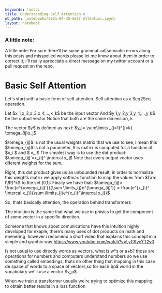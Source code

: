 ```yaml
---
keywords: fastai
title: Understanding Self Attention #
nb_path: _notebooks/2021-04-30-Self Attention.ipynb
layout: notebook
---
```


<!--
#################################################
### THIS FILE WAS AUTOGENERATED! DO NOT EDIT! ###
#################################################
# file to edit: _notebooks/2021-04-30-Self Attention.ipynb
-->

<div class="container" id="notebook-container">
        
<div class="cell border-box-sizing text_cell rendered"><div class="inner_cell">
<div class="text_cell_render border-box-sizing rendered_html">
<h3 id="A-little-note:">A little note:<a class="anchor-link" href="#A-little-note:"> </a></h3><p>A little note: 
For sure there'll be some grammatical|semantic errors along this posts and misspelled words 
please let me know about them in order to correct it, i'll really aprecciate a direct message on my twitter account or a pull request on the repo.</p>

</div>
</div>
</div>
<div class="cell border-box-sizing text_cell rendered"><div class="inner_cell">
<div class="text_cell_render border-box-sizing rendered_html">
<h1 id="Basic-Self-Attention">Basic Self Attention<a class="anchor-link" href="#Basic-Self-Attention"> </a></h1><p>Let's start with a basic form of self attention.
Self attention as a Seq2Seq operation.</p>
<p>Let $x_1,x_2,x_3,x_4,...,x_k$ be the input vector 
And $y_1,y_2,y_3,y_4,...,y_k$ be the output vector 
Notice that both are the same dimension, k.</p>
<p>The vector $y$ is defined as next: 
$y_i=  \sum\limits _{j=1}^{j=k} \omega_{ij}x_j$</p>
<p>$\omega_{ij}$ Is not the usual weights matrix that we use to see, i mean this $\omega_{ij}$ is not a parameter, this matrix is computed for a function of $x_i $ and $ x_j$
The simplest way is to use the dot product:
$\omega_{ij}'=x_{i}^ \intercal x_j$
Note that every output vector uses diferent weights for the sum.</p>
<p>Right, this dot product gives us an unbounded result, in order to normalize this weights matrix we apply softmax function to map the values from ${\rm I\!R}^k$ to the set [0,1]:
Finally we have that:
$\omega_{ij}= \frac{e^{\omega_{ij}'}}{\sum \limits_{j}e^{\omega_{ij}'}} = \frac{e^{x_{i}^ \intercal x_j}}{\sum \limits_{j}e^{x_{i}^\intercal x_j}}$</p>

</div>
</div>
</div>
<div class="cell border-box-sizing text_cell rendered"><div class="inner_cell">
<div class="text_cell_render border-box-sizing rendered_html">
<p>So, thats basically attention, the operation behind transformers</p>

</div>
</div>
</div>
<div class="cell border-box-sizing text_cell rendered"><div class="inner_cell">
<div class="text_cell_render border-box-sizing rendered_html">
<p>The intuition is the same that what we use in phisics to get the component of some vector in a specific direction.</p>

</div>
</div>
</div>
<div class="cell border-box-sizing text_cell rendered"><div class="inner_cell">
<div class="text_cell_render border-box-sizing rendered_html">
<p>Someone that knows about comunications have this intuition highly developed for exaple, there's many uses of dot products on math and enenering. however i recomend a short video that explains this concept in a simple and graphic way <a href="https://www.youtube.com/watch?v=LyGKycYT2v0">https://www.youtube.com/watch?v=LyGKycYT2v0</a></p>

</div>
</div>
</div>
<div class="cell border-box-sizing text_cell rendered"><div class="inner_cell">
<div class="text_cell_render border-box-sizing rendered_html">
<p>Is not usual to use directly words as vectors, what is w*s or a+b? 
those are operations for numbers and computers understand numbers so we use something called embedings, thats no other thing that mapping in this case de space of words to a space of vectors,so for each $p$ world in the vocabulary we'll use a vector $v_p$.</p>

</div>
</div>
</div>
<div class="cell border-box-sizing text_cell rendered"><div class="inner_cell">
<div class="text_cell_render border-box-sizing rendered_html">
<p>When we train a transformer usually we're trying to optimize this mapping to obtain better results in a loss function.</p>

</div>
</div>
</div>
</div>
 

